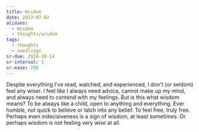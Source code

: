 ```yaml
---
title: Wisdom
date: 2022-07-02
aliases:
  - Wisdom
  - thoughts/wisdom
tags:
  - thoughts
  - seedlings
sr-due: 2024-10-14
sr-interval: 3
sr-ease: 250
---
```

Despite everything I've read, watched, and experienced, I don't (or seldom) feel any wiser. I feel like I always need advice, cannot make up my mind, and always need to contend with my feelings. But is this what wisdom means? To be always like a child, open to anything and everything. Ever humble, not quick to believe or latch into any belief. To feel free, truly free. Perhaps even indecisiveness is a sign of wisdom, at least sometimes. Or perhaps wisdom is not feeling very wise at all.
